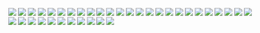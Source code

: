 ![](https://i.imgur.com/PxAm436.png)
![](https://i.imgur.com/Hdk5PsM.png)
![](https://i.imgur.com/jLiMBq5.png)
![](https://i.imgur.com/rIa9Aly.png)
![](https://i.imgur.com/YG3dIT2.png)
![](https://i.imgur.com/ixrBk2b.png)
![](https://i.imgur.com/3puh9SV.png)
![](https://i.imgur.com/qsdaPte.png)
![](https://i.imgur.com/VPfjn2i.png)
![](https://i.imgur.com/TtTWfs1.png)
![](https://i.imgur.com/o2J0w8O.png)
![](https://i.imgur.com/P5Npic5.png)
![](https://i.imgur.com/rmGO6me.png)
![](https://i.imgur.com/rjMZovH.png)
![](https://i.imgur.com/FMQD7fa.png)
![](https://i.imgur.com/40kr4xI.png)
![](https://i.imgur.com/lXXLCaU.png)
![](https://i.imgur.com/TtvjC1T.png)
![](https://i.imgur.com/wbCQWdZ.png)
![](https://i.imgur.com/rEomDS2.png)
![](https://i.imgur.com/PSnykj8.png)
![](https://i.imgur.com/YhbWlfx.png)
![](https://i.imgur.com/xa0BASD.png)
![](https://i.imgur.com/OB74Of2.png)
![](https://i.imgur.com/OB74Of2.png)
![](https://i.imgur.com/A4iXHGj.png)
![](https://i.imgur.com/Rukf9c6.png)
![](https://i.imgur.com/fNNutTd.png)
![](https://i.imgur.com/TXf4PEW.png)
![](https://i.imgur.com/TEuTMrz.png)
![](https://i.imgur.com/OBPBVdY.png)
![](https://i.imgur.com/gEI5Aod.png)
![](https://i.imgur.com/jkBLIf4.png)
![](https://i.imgur.com/TlZbxKM.png)
![](https://i.imgur.com/IkEv67J.png)
![](https://i.imgur.com/KYBbtsH.png)
